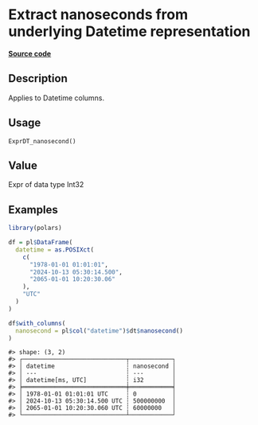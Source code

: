 

# Extract nanoseconds from underlying Datetime representation

[**Source code**](https://github.com/pola-rs/r-polars/tree/d562252dbb77de7e06ca3e6150d74a2c709763bc/R/expr__datetime.R#L515)

## Description

Applies to Datetime columns.

## Usage

<pre><code class='language-R'>ExprDT_nanosecond()
</code></pre>

## Value

Expr of data type Int32

## Examples

``` r
library(polars)

df = pl$DataFrame(
  datetime = as.POSIXct(
    c(
      "1978-01-01 01:01:01",
      "2024-10-13 05:30:14.500",
      "2065-01-01 10:20:30.06"
    ),
    "UTC"
  )
)

df$with_columns(
  nanosecond = pl$col("datetime")$dt$nanosecond()
)
```

    #> shape: (3, 2)
    #> ┌─────────────────────────────┬────────────┐
    #> │ datetime                    ┆ nanosecond │
    #> │ ---                         ┆ ---        │
    #> │ datetime[ms, UTC]           ┆ i32        │
    #> ╞═════════════════════════════╪════════════╡
    #> │ 1978-01-01 01:01:01 UTC     ┆ 0          │
    #> │ 2024-10-13 05:30:14.500 UTC ┆ 500000000  │
    #> │ 2065-01-01 10:20:30.060 UTC ┆ 60000000   │
    #> └─────────────────────────────┴────────────┘
